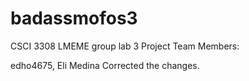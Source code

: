 # badassmofos3
CSCI 3308 LMEME group lab 3
Project Team Members:

edho4675, Eli Medina
Corrected the changes.

